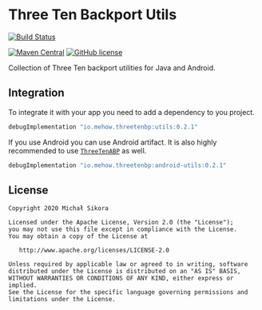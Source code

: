 # Three Ten Backport Utils

[![Build Status](https://app.bitrise.io/app/b9bf3ceccdac62c8/status.svg?token=gtUCD_ODAZoTGJWnD_1ExA&branch=master)](https://app.bitrise.io/app/b9bf3ceccdac62c8)

[![Maven Central](https://maven-badges.herokuapp.com/maven-central/io.mehow.threetenbp/utils/badge.svg)](https://search.maven.org/search?q=g:io.mehow.threetenbp)
[![GitHub license](https://img.shields.io/badge/license-Apache%20License%202.0-blue.svg?style=flat)](https://www.apache.org/licenses/LICENSE-2.0)

Collection of Three Ten backport utilities for Java and Android.

## Integration

To integrate it with your app you need to add a dependency to you project.

```groovy
debugImplementation "io.mehow.threetenbp:utils:0.2.1"
```

If you use Android you can use Android artifact. It is also highly recommended to use [`ThreeTenABP`](https://github.com/JakeWharton/ThreeTenABP) as well.

```groovy
debugImplementation "io.mehow.threetenbp:android-utils:0.2.1"
```

## License

    Copyright 2020 Michał Sikora

    Licensed under the Apache License, Version 2.0 (the "License");
    you may not use this file except in compliance with the License.
    You may obtain a copy of the License at

       http://www.apache.org/licenses/LICENSE-2.0

    Unless required by applicable law or agreed to in writing, software
    distributed under the License is distributed on an "AS IS" BASIS,
    WITHOUT WARRANTIES OR CONDITIONS OF ANY KIND, either express or implied.
    See the License for the specific language governing permissions and
    limitations under the License.
